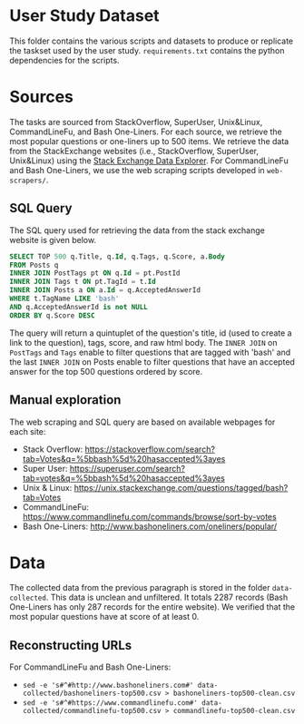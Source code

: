 # User Study Dataset
This folder contains the various scripts and datasets to produce or replicate the taskset used by the user study. `requirements.txt` contains the python dependencies for the scripts.

# Sources
The tasks are sourced from StackOverflow, SuperUser, Unix&Linux, CommandLineFu, and Bash One-Liners. 
For each source, we retrieve the most popular questions or one-liners up to 500 items.
We retrieve the data from the StackExchange websites (i.e., StackOverflow, SuperUser, Unix&Linux) using the [Stack Exchange Data Explorer](https://data.stackexchange.com/). For CommandLineFu and Bash One-Liners, we use the web scraping scripts developed in `web-scrapers/`.

## SQL Query
The SQL query used for retrieving the data from the stack exchange website is given below. 

```sql
SELECT TOP 500 q.Title, q.Id, q.Tags, q.Score, a.Body
FROM Posts q
INNER JOIN PostTags pt ON q.Id = pt.PostId
INNER JOIN Tags t ON pt.TagId = t.Id
INNER JOIN Posts a ON a.Id = q.AcceptedAnswerId 
WHERE t.TagName LIKE 'bash' 
AND q.AcceptedAnswerId is not NULL
ORDER BY q.Score DESC
```

The query will return a quintuplet of the question's title, id (used to create a link to the question), tags, score, and raw html body. The `INNER JOIN` on `PostTags` and `Tags` enable to filter questions that are tagged with 'bash' and the last `INNER JOIN` on Posts enable to filter questions that have an accepted answer for the top 500 questions ordered by score.

## Manual exploration
The web scraping and SQL query are based on available webpages for each site:
* Stack Overflow: https://stackoverflow.com/search?tab=Votes&q=%5bbash%5d%20hasaccepted%3ayes
* Super User: https://superuser.com/search?tab=votes&q=%5bbash%5d%20hasaccepted%3ayes
* Unix & Linux: https://unix.stackexchange.com/questions/tagged/bash?tab=Votes
* CommandLineFu: https://www.commandlinefu.com/commands/browse/sort-by-votes
* Bash One-Liners: http://www.bashoneliners.com/oneliners/popular/

# Data
The collected data from the previous paragraph is stored in the folder `data-collected`. This data is unclean and unfiltered. It totals 2287 records (Bash One-Liners has only 287 records for the entire website). We verified that the most popular questions have at score of at least 0.

## Reconstructing URLs
For CommandLineFu and Bash One-Liners: 
* `sed -e 's#^#http://www.bashoneliners.com#' data-collected/bashoneliners-top500.csv > bashoneliners-top500-clean.csv`
* `sed -e 's#^#https://www.commandlinefu.com#' data-collected/commandlinefu-top500.csv > commandlinefu-top500-clean.csv`